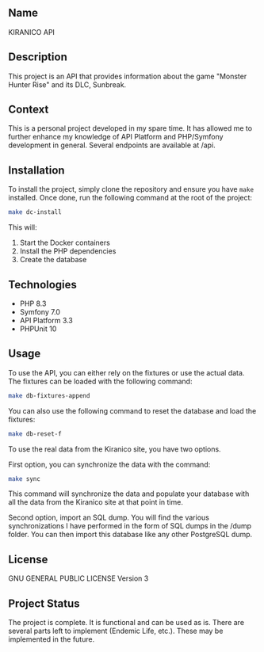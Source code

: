 ## Name

KIRANICO API

## Description

This project is an API that provides information about the game "Monster Hunter Rise" and its DLC, Sunbreak.

## Context

This is a personal project developed in my spare time. It has allowed me to further enhance my knowledge of API Platform and PHP/Symfony development in general. Several endpoints are available at /api.

## Installation

To install the project, simply clone the repository and ensure you have `make` installed. Once done, run the following command at the root of the project:

```sh
make dc-install
```

This will:

1. Start the Docker containers
2. Install the PHP dependencies
3. Create the database

## Technologies

- PHP 8.3
- Symfony 7.0
- API Platform 3.3
- PHPUnit 10

## Usage

To use the API, you can either rely on the fixtures or use the actual data. The fixtures can be loaded with the following command:

```sh
make db-fixtures-append
```

You can also use the following command to reset the database and load the fixtures:

```sh
make db-reset-f
```

To use the real data from the Kiranico site, you have two options.

First option, you can synchronize the data with the command:

```sh
make sync
```

This command will synchronize the data and populate your database with all the data from the Kiranico site at that point in time.

Second option, import an SQL dump. You will find the various synchronizations I have performed in the form of SQL dumps in the /dump folder. You can then import this database like any other PostgreSQL dump.

## License

GNU GENERAL PUBLIC LICENSE Version 3

## Project Status

The project is complete. It is functional and can be used as is. There are several parts left to implement (Endemic Life, etc.). These may be implemented in the future.

